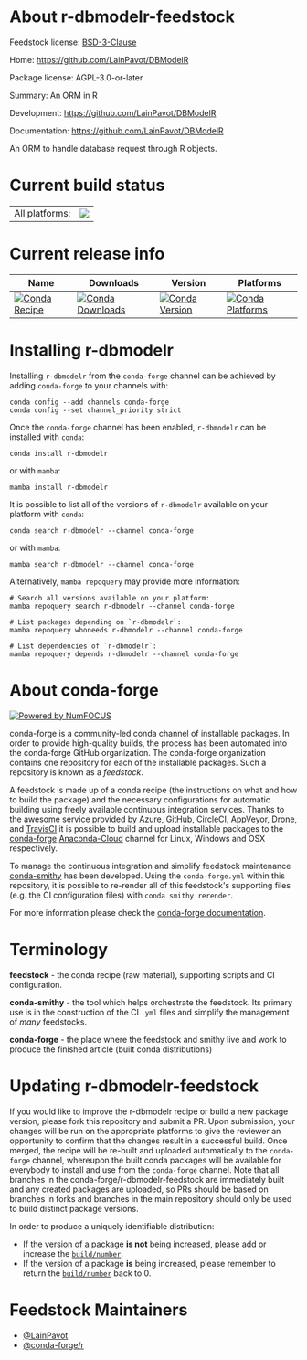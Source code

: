 About r-dbmodelr-feedstock
==========================

Feedstock license: [BSD-3-Clause](https://github.com/conda-forge/r-dbmodelr-feedstock/blob/main/LICENSE.txt)

Home: https://github.com/LainPavot/DBModelR

Package license: AGPL-3.0-or-later

Summary: An ORM in R

Development: https://github.com/LainPavot/DBModelR

Documentation: https://github.com/LainPavot/DBModelR

An ORM to handle database request through R objects.


Current build status
====================


<table><tr><td>All platforms:</td>
    <td>
      <a href="https://dev.azure.com/conda-forge/feedstock-builds/_build/latest?definitionId=11446&branchName=main">
        <img src="https://dev.azure.com/conda-forge/feedstock-builds/_apis/build/status/r-dbmodelr-feedstock?branchName=main">
      </a>
    </td>
  </tr>
</table>

Current release info
====================

| Name | Downloads | Version | Platforms |
| --- | --- | --- | --- |
| [![Conda Recipe](https://img.shields.io/badge/recipe-r--dbmodelr-green.svg)](https://anaconda.org/conda-forge/r-dbmodelr) | [![Conda Downloads](https://img.shields.io/conda/dn/conda-forge/r-dbmodelr.svg)](https://anaconda.org/conda-forge/r-dbmodelr) | [![Conda Version](https://img.shields.io/conda/vn/conda-forge/r-dbmodelr.svg)](https://anaconda.org/conda-forge/r-dbmodelr) | [![Conda Platforms](https://img.shields.io/conda/pn/conda-forge/r-dbmodelr.svg)](https://anaconda.org/conda-forge/r-dbmodelr) |

Installing r-dbmodelr
=====================

Installing `r-dbmodelr` from the `conda-forge` channel can be achieved by adding `conda-forge` to your channels with:

```
conda config --add channels conda-forge
conda config --set channel_priority strict
```

Once the `conda-forge` channel has been enabled, `r-dbmodelr` can be installed with `conda`:

```
conda install r-dbmodelr
```

or with `mamba`:

```
mamba install r-dbmodelr
```

It is possible to list all of the versions of `r-dbmodelr` available on your platform with `conda`:

```
conda search r-dbmodelr --channel conda-forge
```

or with `mamba`:

```
mamba search r-dbmodelr --channel conda-forge
```

Alternatively, `mamba repoquery` may provide more information:

```
# Search all versions available on your platform:
mamba repoquery search r-dbmodelr --channel conda-forge

# List packages depending on `r-dbmodelr`:
mamba repoquery whoneeds r-dbmodelr --channel conda-forge

# List dependencies of `r-dbmodelr`:
mamba repoquery depends r-dbmodelr --channel conda-forge
```


About conda-forge
=================

[![Powered by
NumFOCUS](https://img.shields.io/badge/powered%20by-NumFOCUS-orange.svg?style=flat&colorA=E1523D&colorB=007D8A)](https://numfocus.org)

conda-forge is a community-led conda channel of installable packages.
In order to provide high-quality builds, the process has been automated into the
conda-forge GitHub organization. The conda-forge organization contains one repository
for each of the installable packages. Such a repository is known as a *feedstock*.

A feedstock is made up of a conda recipe (the instructions on what and how to build
the package) and the necessary configurations for automatic building using freely
available continuous integration services. Thanks to the awesome service provided by
[Azure](https://azure.microsoft.com/en-us/services/devops/), [GitHub](https://github.com/),
[CircleCI](https://circleci.com/), [AppVeyor](https://www.appveyor.com/),
[Drone](https://cloud.drone.io/welcome), and [TravisCI](https://travis-ci.com/)
it is possible to build and upload installable packages to the
[conda-forge](https://anaconda.org/conda-forge) [Anaconda-Cloud](https://anaconda.org/)
channel for Linux, Windows and OSX respectively.

To manage the continuous integration and simplify feedstock maintenance
[conda-smithy](https://github.com/conda-forge/conda-smithy) has been developed.
Using the ``conda-forge.yml`` within this repository, it is possible to re-render all of
this feedstock's supporting files (e.g. the CI configuration files) with ``conda smithy rerender``.

For more information please check the [conda-forge documentation](https://conda-forge.org/docs/).

Terminology
===========

**feedstock** - the conda recipe (raw material), supporting scripts and CI configuration.

**conda-smithy** - the tool which helps orchestrate the feedstock.
                   Its primary use is in the construction of the CI ``.yml`` files
                   and simplify the management of *many* feedstocks.

**conda-forge** - the place where the feedstock and smithy live and work to
                  produce the finished article (built conda distributions)


Updating r-dbmodelr-feedstock
=============================

If you would like to improve the r-dbmodelr recipe or build a new
package version, please fork this repository and submit a PR. Upon submission,
your changes will be run on the appropriate platforms to give the reviewer an
opportunity to confirm that the changes result in a successful build. Once
merged, the recipe will be re-built and uploaded automatically to the
`conda-forge` channel, whereupon the built conda packages will be available for
everybody to install and use from the `conda-forge` channel.
Note that all branches in the conda-forge/r-dbmodelr-feedstock are
immediately built and any created packages are uploaded, so PRs should be based
on branches in forks and branches in the main repository should only be used to
build distinct package versions.

In order to produce a uniquely identifiable distribution:
 * If the version of a package **is not** being increased, please add or increase
   the [``build/number``](https://docs.conda.io/projects/conda-build/en/latest/resources/define-metadata.html#build-number-and-string).
 * If the version of a package **is** being increased, please remember to return
   the [``build/number``](https://docs.conda.io/projects/conda-build/en/latest/resources/define-metadata.html#build-number-and-string)
   back to 0.

Feedstock Maintainers
=====================

* [@LainPavot](https://github.com/LainPavot/)
* [@conda-forge/r](https://github.com/conda-forge/r/)

